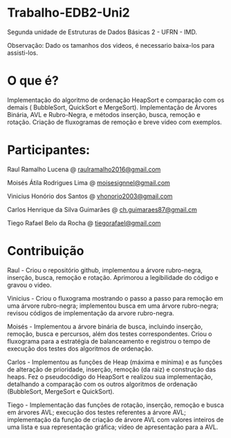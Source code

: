# Trabalho-EDB2-Uni2
Segunda unidade de Estruturas de Dados Básicas 2 - UFRN - IMD.

Observação: Dado os tamanhos dos videos, é necessario baixa-los para assisti-los.

# O que é?
Implementação do algoritmo de ordenação HeapSort e comparação com os demais ( BubbleSort, QuickSort e MergeSort). Implementação de Árvores Binária, AVL e Rubro-Negra, e métodos inserção, busca, remoção e rotação. Criação de fluxogramas de remoção e breve video com exemplos.

# Participantes:
Raul Ramalho Lucena @ raulramalho2016@gmail.com

Moisés Átila Rodrigues Lima @ moisesignnel@gmail.com

Vinicius Honório dos Santos @ vhonorio2003@gmail.com

Carlos Henrique da Silva Guimarães @ ch.guimaraes87@gmail.cm

Tiego Rafael Belo da Rocha @ tiegorafael@gmail.com

# Contribuição

Raul - Criou o repositório github, implementou a árvore rubro-negra, inserção, busca, remoção e rotação. Aprimorou a legibilidade do código e gravou o video.

Vinicius - Criou o fluxograma mostrando o passo a passo para remoção em uma árvore rubro-negra; implementou busca em uma árvore rubro-negra; revisou códigos de implementação da arvore rubro-negra.

Moisés - Implementou a árvore binária de busca, incluindo inserção, remoção, busca e percursos, além dos testes correspondentes. Criou o fluxograma para a estratégia de balanceamento e registrou o tempo de execução dos testes dos algoritmos de ordenação.

Carlos - Implementou as funções de Heap (máxima e mínima) e as funções de alteração de prioridade, inserção, remoção (da raiz) e construção das heaps. Fez o pseudocódigo do HeapSort e realizou sua implementação, detalhando a comparação com os outros algoritmos de ordenação (BubbleSort, MergeSort e QuickSort).

Tiego - Implementação das funções de rotação, inserção, remoção e busca em árvores AVL; execução dos testes referentes a árvore AVL; implementação da função de criação de árvore AVL com valores inteiros de uma lista e sua representação gráfica; vídeo de apresentação para a AVL.
